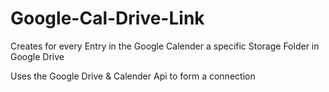 # Google-Cal-Drive-Link
Creates for every Entry in the Google Calender a specific Storage Folder in Google Drive 

Uses the Google Drive & Calender Api to form a connection

